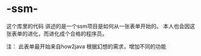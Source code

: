 # -ssm-

这个库里的代码 讲述的是一个ssm项目是如何从一张表单开始的。
本人也会因这张表单的进化，而进化成个合格的程序员。

注：
此表单最开始来自how2java
根据幻想的需求，增加不同的功能
